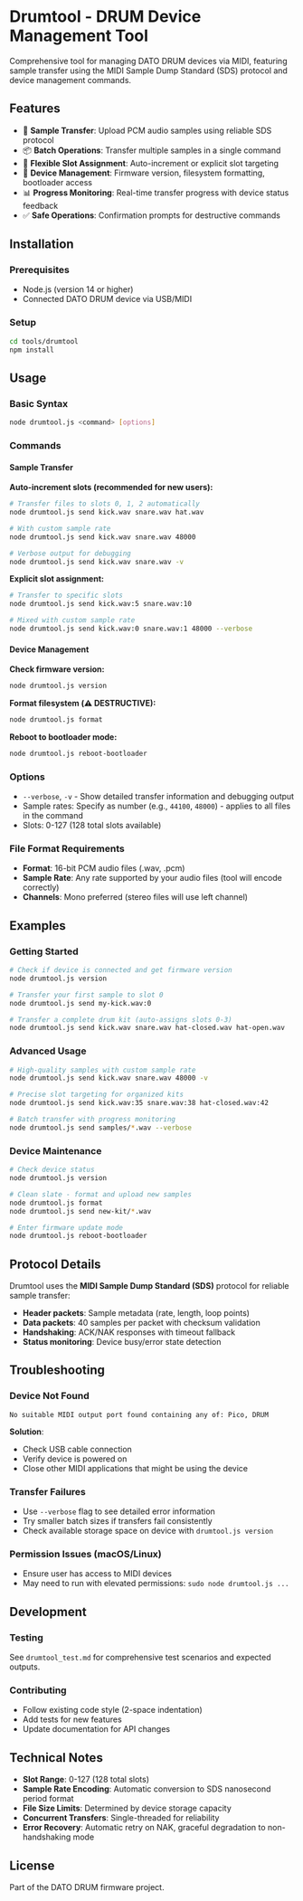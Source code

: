 # Drumtool - DRUM Device Management Tool

Comprehensive tool for managing DATO DRUM devices via MIDI, featuring sample transfer using the MIDI Sample Dump Standard (SDS) protocol and device management commands.

## Features

- 🎵 **Sample Transfer**: Upload PCM audio samples using reliable SDS protocol
- 📦 **Batch Operations**: Transfer multiple samples in a single command
- 🎯 **Flexible Slot Assignment**: Auto-increment or explicit slot targeting
- 🔧 **Device Management**: Firmware version, filesystem formatting, bootloader access
- 📊 **Progress Monitoring**: Real-time transfer progress with device status feedback
- ✅ **Safe Operations**: Confirmation prompts for destructive commands

## Installation

### Prerequisites

- Node.js (version 14 or higher)
- Connected DATO DRUM device via USB/MIDI

### Setup

```bash
cd tools/drumtool
npm install
```

## Usage

### Basic Syntax

```bash
node drumtool.js <command> [options]
```

### Commands

#### Sample Transfer

**Auto-increment slots (recommended for new users):**
```bash
# Transfer files to slots 0, 1, 2 automatically
node drumtool.js send kick.wav snare.wav hat.wav

# With custom sample rate
node drumtool.js send kick.wav snare.wav 48000

# Verbose output for debugging
node drumtool.js send kick.wav snare.wav -v
```

**Explicit slot assignment:**
```bash
# Transfer to specific slots
node drumtool.js send kick.wav:5 snare.wav:10

# Mixed with custom sample rate
node drumtool.js send kick.wav:0 snare.wav:1 48000 --verbose
```

#### Device Management

**Check firmware version:**
```bash
node drumtool.js version
```

**Format filesystem (⚠️ DESTRUCTIVE):**
```bash
node drumtool.js format
```

**Reboot to bootloader mode:**
```bash
node drumtool.js reboot-bootloader
```

### Options

- `--verbose`, `-v` - Show detailed transfer information and debugging output
- Sample rates: Specify as number (e.g., `44100`, `48000`) - applies to all files in the command
- Slots: 0-127 (128 total slots available)

### File Format Requirements

- **Format**: 16-bit PCM audio files (.wav, .pcm)
- **Sample Rate**: Any rate supported by your audio files (tool will encode correctly)
- **Channels**: Mono preferred (stereo files will use left channel)

## Examples

### Getting Started
```bash
# Check if device is connected and get firmware version
node drumtool.js version

# Transfer your first sample to slot 0
node drumtool.js send my-kick.wav:0

# Transfer a complete drum kit (auto-assigns slots 0-3)
node drumtool.js send kick.wav snare.wav hat-closed.wav hat-open.wav
```

### Advanced Usage
```bash
# High-quality samples with custom sample rate
node drumtool.js send kick.wav snare.wav 48000 -v

# Precise slot targeting for organized kits
node drumtool.js send kick.wav:35 snare.wav:38 hat-closed.wav:42

# Batch transfer with progress monitoring
node drumtool.js send samples/*.wav --verbose
```

### Device Maintenance
```bash
# Check device status
node drumtool.js version

# Clean slate - format and upload new samples
node drumtool.js format
node drumtool.js send new-kit/*.wav

# Enter firmware update mode
node drumtool.js reboot-bootloader
```

## Protocol Details

Drumtool uses the **MIDI Sample Dump Standard (SDS)** protocol for reliable sample transfer:

- **Header packets**: Sample metadata (rate, length, loop points)
- **Data packets**: 40 samples per packet with checksum validation
- **Handshaking**: ACK/NAK responses with timeout fallback
- **Status monitoring**: Device busy/error state detection

## Troubleshooting

### Device Not Found
```
No suitable MIDI output port found containing any of: Pico, DRUM
```
**Solution**: 
- Check USB cable connection
- Verify device is powered on
- Close other MIDI applications that might be using the device

### Transfer Failures
- Use `--verbose` flag to see detailed error information
- Try smaller batch sizes if transfers fail consistently
- Check available storage space on device with `drumtool.js version`

### Permission Issues (macOS/Linux)
- Ensure user has access to MIDI devices
- May need to run with elevated permissions: `sudo node drumtool.js ...`

## Development

### Testing
See `drumtool_test.md` for comprehensive test scenarios and expected outputs.

### Contributing
- Follow existing code style (2-space indentation)
- Add tests for new features
- Update documentation for API changes

## Technical Notes

- **Slot Range**: 0-127 (128 total slots)
- **Sample Rate Encoding**: Automatic conversion to SDS nanosecond period format
- **File Size Limits**: Determined by device storage capacity
- **Concurrent Transfers**: Single-threaded for reliability
- **Error Recovery**: Automatic retry on NAK, graceful degradation to non-handshaking mode

## License

Part of the DATO DRUM firmware project.